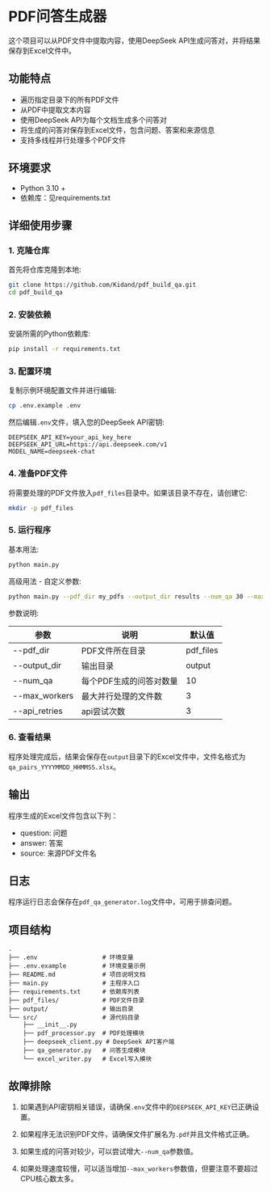 # PDF问答生成器

这个项目可以从PDF文件中提取内容，使用DeepSeek API生成问答对，并将结果保存到Excel文件中。

## 功能特点

- 遍历指定目录下的所有PDF文件
- 从PDF中提取文本内容
- 使用DeepSeek API为每个文档生成多个问答对
- 将生成的问答对保存到Excel文件，包含问题、答案和来源信息
- 支持多线程并行处理多个PDF文件

## 环境要求

- Python 3.10 +
- 依赖库：见requirements.txt

## 详细使用步骤

### 1. 克隆仓库

首先将仓库克隆到本地:

```bash
git clone https://github.com/Kidand/pdf_build_qa.git
cd pdf_build_qa
```

### 2. 安装依赖

安装所需的Python依赖库:

```bash
pip install -r requirements.txt
```

### 3. 配置环境

复制示例环境配置文件并进行编辑:

```bash
cp .env.example .env
```

然后编辑`.env`文件，填入您的DeepSeek API密钥:

```
DEEPSEEK_API_KEY=your_api_key_here
DEEPSEEK_API_URL=https://api.deepseek.com/v1
MODEL_NAME=deepseek-chat
```

### 4. 准备PDF文件

将需要处理的PDF文件放入`pdf_files`目录中。如果该目录不存在，请创建它:

```bash
mkdir -p pdf_files
```

### 5. 运行程序

基本用法:

```bash
python main.py
```

高级用法 - 自定义参数:

```bash
python main.py --pdf_dir my_pdfs --output_dir results --num_qa 30 --max_workers 5
```

参数说明:

| 参数 | 说明 | 默认值 |
| ---- | ---- | ------ |
| --pdf_dir | PDF文件所在目录 | pdf_files |
| --output_dir | 输出目录 | output |
| --num_qa | 每个PDF生成的问答对数量 | 10 |
| --max_workers | 最大并行处理的文件数 | 3 |
| --api_retries | api尝试次数 | 3 |

### 6. 查看结果

程序处理完成后，结果会保存在`output`目录下的Excel文件中，文件名格式为`qa_pairs_YYYYMMDD_HHMMSS.xlsx`。

## 输出

程序生成的Excel文件包含以下列：
- question: 问题
- answer: 答案
- source: 来源PDF文件名

## 日志

程序运行日志会保存在`pdf_qa_generator.log`文件中，可用于排查问题。

## 项目结构

```
.
├── .env                  # 环境变量
├── .env.example          # 环境变量示例
├── README.md             # 项目说明文档
├── main.py               # 主程序入口
├── requirements.txt      # 依赖库列表
├── pdf_files/            # PDF文件目录
├── output/               # 输出目录
└── src/                  # 源代码目录
    ├── __init__.py
    ├── pdf_processor.py  # PDF处理模块
    ├── deepseek_client.py # DeepSeek API客户端
    ├── qa_generator.py   # 问答生成模块
    └── excel_writer.py   # Excel写入模块
```

## 故障排除

1. 如果遇到API密钥相关错误，请确保`.env`文件中的`DEEPSEEK_API_KEY`已正确设置。

2. 如果程序无法识别PDF文件，请确保文件扩展名为`.pdf`并且文件格式正确。

3. 如果生成的问答对较少，可以尝试增大`--num_qa`参数值。

4. 如果处理速度较慢，可以适当增加`--max_workers`参数值，但要注意不要超过CPU核心数太多。